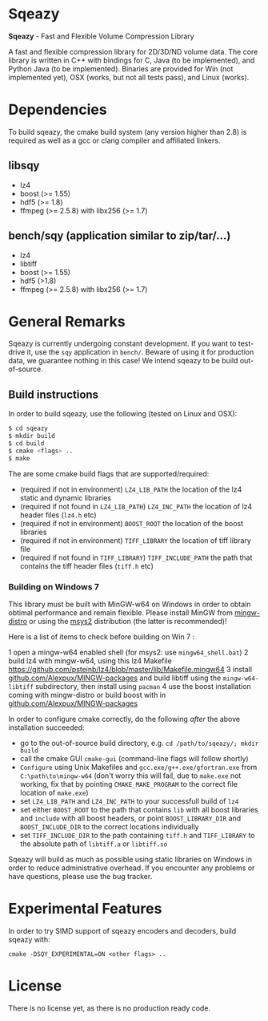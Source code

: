 # Sqeazy #

**Sqeazy** - Fast and Flexible Volume Compression Library

A fast and flexible compression library for 2D/3D/ND volume data.
The core library is written in C++ with bindings for C, Java (to be implemented), and Python Java (to be implemented). Binaries are provided for Win (not implemented yet), OSX (works, but not all tests pass), and Linux (works).

# Dependencies

To build sqeazy, the cmake build system (any version higher than 2.8) is required as well as a gcc or clang compiler and affiliated linkers.

## libsqy

* lz4
* boost (>= 1.55)
* hdf5 (>= 1.8)
* ffmpeg (>= 2.5.8) with libx256 (>= 1.7)

## bench/sqy (application similar to zip/tar/...)

* lz4
* libtiff
* boost (>= 1.55)
* hdf5 (>1.8)
* ffmpeg (>= 2.5.8) with libx256 (>= 1.7)

# General Remarks

Sqeazy is currently undergoing constant development. If you want to test-drive it, use the `sqy` application in `bench/`. Beware of using it for production data, we guarantee nothing in this case! We intend sqeazy to be build out-of-source.

## Build instructions

In order to build sqeazy, use the following (tested on Linux and OSX):

```bash
$ cd sqeazy
$ mkdir build
$ cd build
$ cmake <flags> ..
$ make 
```

The are some cmake build flags that are supported/required:
* (required if not in environment) `LZ4_LIB_PATH` the location of the lz4 static and dynamic libraries
* (required if not found in `LZ4_LIB_PATH`) `LZ4_INC_PATH` the location of lz4 header files (`lz4.h` etc)
* (required if not in environment) `BOOST_ROOT` the location of the boost libraries
* (required if not in environment) `TIFF_LIBRARY` the location of tiff library file
* (required if not found in `TIFF_LIBRARY`) `TIFF_INCLUDE_PATH` the path that contains the tiff header files (`tiff.h` etc)

### Building on Windows 7

This library must be built with MinGW-w64 on Windows in order to obtain obtimal performance and remain flexible. Please install MinGW from [mingw-distro](http://nuwen.net/mingw.html) or using the [msys2](http://sourceforge.net/projects/msys2/) distribution (the latter is recommended)!

Here is a list of items to check before building on Win 7 :

1 open a mingw-w64 enabled shell (for msys2: use `mingw64_shell.bat`)
2 build lz4 with mingw-w64, using this lz4 Makefile
<https://github.com/psteinb/lz4/blob/master/lib/Makefile.mingw64>
3 install [github.com/Alexpux/MINGW-packages](https://github.com/Alexpux/MINGW-packages) and build libtiff using the `mingw-w64-libtiff` subdirectory, then install using `pacman`
4 use the boost installation coming with mingw-distro or build boost with in [github.com/Alexpux/MINGW-packages](https://github.com/Alexpux/MINGW-packages)

In order to configure cmake correctly, do the following *after* the above installation succeeded:

* go to the out-of-source build directory, e.g. `cd /path/to/sqeazy/; mkdir build`
* call the cmake GUI `cmake-gui` (command-line flags will follow shortly)
* `Configure` using Unix Makefiles and `gcc.exe/g++.exe/gfortran.exe` from `C:\path\to\mingw-w64` (don't worry this will fail, due to `make.exe` not working, fix that by pointing `CMAKE_MAKE_PROGRAM` to the correct file location of `make.exe`)
* set `LZ4_LIB_PATH` and `LZ4_INC_PATH` to your successfull build of `lz4`
* set either `BOOST_ROOT` to the path that contains `lib` with all boost libraries and `include` with all boost headers, or point `BOOST_LIBRARY_DIR` and `BOOST_INCLUDE_DIR` to the correct locations individually
* set `TIFF_INCLUDE_DIR` to the path containing `tiff.h` and `TIFF_LIBRARY` to the absolute path of `libtiff.a` or `libtiff.so`

Sqeazy will build as much as possible using static libraries on Windows in order to reduce administrative overhead. If you encounter any problems or have questions, please use the bug tracker.

# Experimental Features

In order to try SIMD support of sqeazy encoders and decoders, build sqeazy with:

```
cmake -DSQY_EXPERIMENTAL=ON <other flags> ..
```

# License

There is no license yet, as there is no production ready code.
